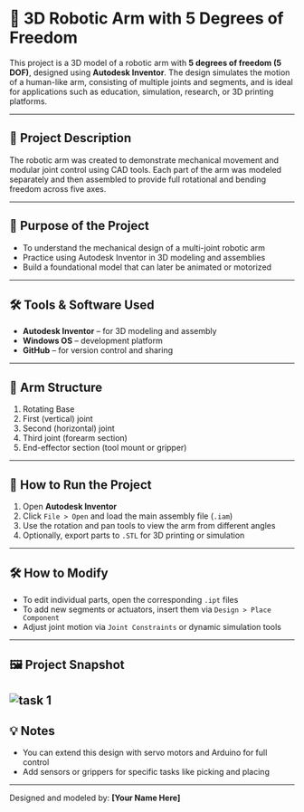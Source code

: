 

# 🤖 3D Robotic Arm with 5 Degrees of Freedom

This project is a 3D model of a robotic arm with **5 degrees of freedom (5 DOF)**, designed using **Autodesk Inventor**. The design simulates the motion of a human-like arm, consisting of multiple joints and segments, and is ideal for applications such as education, simulation, research, or 3D printing platforms.

---

## 📝 Project Description

The robotic arm was created to demonstrate mechanical movement and modular joint control using CAD tools. Each part of the arm was modeled separately and then assembled to provide full rotational and bending freedom across five axes.

---

## 🎯 Purpose of the Project

- To understand the mechanical design of a multi-joint robotic arm  
- Practice using Autodesk Inventor in 3D modeling and assemblies  
- Build a foundational model that can later be animated or motorized  

---

## 🛠️ Tools & Software Used

- **Autodesk Inventor** – for 3D modeling and assembly  
- **Windows OS** – development platform  
- **GitHub** – for version control and sharing  

---

## 🧩 Arm Structure

1. Rotating Base  
2. First (vertical) joint  
3. Second (horizontal) joint  
4. Third joint (forearm section)  
5. End-effector section (tool mount or gripper)

---

## 🚀 How to Run the Project

1. Open **Autodesk Inventor**  
2. Click `File > Open` and load the main assembly file (`.iam`)  
3. Use the rotation and pan tools to view the arm from different angles  
4. Optionally, export parts to `.STL` for 3D printing or simulation  

---

## 🛠️ How to Modify

- To edit individual parts, open the corresponding `.ipt` files  
- To add new segments or actuators, insert them via `Design > Place Component`  
- Adjust joint motion via `Joint Constraints` or dynamic simulation tools  

---

## 🖼️ Project Snapshot


![task 1](https://github.com/user-attachments/assets/60957ee0-c46c-428e-9c9b-cdab6b6bccd4) 
---


## 💡 Notes

- You can extend this design with servo motors and Arduino for full control  
- Add sensors or grippers for specific tasks like picking and placing  

---

Designed and modeled by: **[Your Name Here]**

